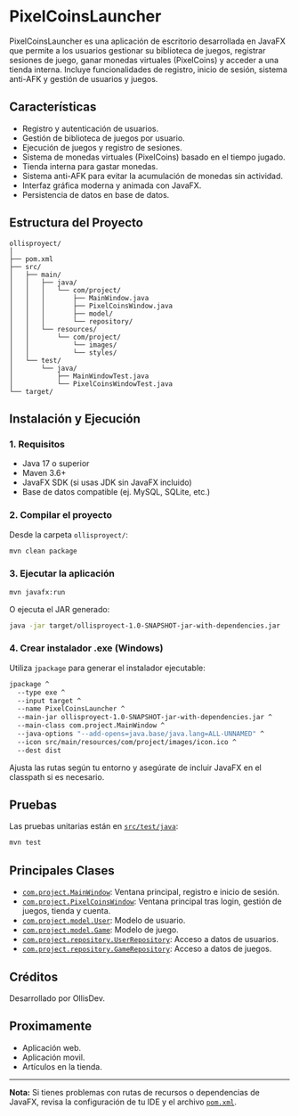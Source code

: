 # PixelCoinsLauncher

PixelCoinsLauncher es una aplicación de escritorio desarrollada en JavaFX que permite a los usuarios gestionar su biblioteca de juegos, registrar sesiones de juego, ganar monedas virtuales (PixelCoins) y acceder a una tienda interna. Incluye funcionalidades de registro, inicio de sesión, sistema anti-AFK y gestión de usuarios y juegos.

## Características

- Registro y autenticación de usuarios.
- Gestión de biblioteca de juegos por usuario.
- Ejecución de juegos y registro de sesiones.
- Sistema de monedas virtuales (PixelCoins) basado en el tiempo jugado.
- Tienda interna para gastar monedas.
- Sistema anti-AFK para evitar la acumulación de monedas sin actividad.
- Interfaz gráfica moderna y animada con JavaFX.
- Persistencia de datos en base de datos.

## Estructura del Proyecto

```
ollisproyect/
│
├── pom.xml
├── src/
│   ├── main/
│   │   ├── java/
│   │   │   └── com/project/
│   │   │       ├── MainWindow.java
│   │   │       ├── PixelCoinsWindow.java
│   │   │       ├── model/
│   │   │       └── repository/
│   │   └── resources/
│   │       └── com/project/
│   │           └── images/
│   │           └── styles/
│   └── test/
│       └── java/
│           ├── MainWindowTest.java
│           └── PixelCoinsWindowTest.java
└── target/
```

## Instalación y Ejecución

### 1. Requisitos

- Java 17 o superior
- Maven 3.6+
- JavaFX SDK (si usas JDK sin JavaFX incluido)
- Base de datos compatible (ej. MySQL, SQLite, etc.)

### 2. Compilar el proyecto

Desde la carpeta `ollisproyect/`:

```sh
mvn clean package
```

### 3. Ejecutar la aplicación

```sh
mvn javafx:run
```

O ejecuta el JAR generado:

```sh
java -jar target/ollisproyect-1.0-SNAPSHOT-jar-with-dependencies.jar
```

### 4. Crear instalador .exe (Windows)

Utiliza `jpackage` para generar el instalador ejecutable:

```sh
jpackage ^
  --type exe ^
  --input target ^
  --name PixelCoinsLauncher ^
  --main-jar ollisproyect-1.0-SNAPSHOT-jar-with-dependencies.jar ^
  --main-class com.project.MainWindow ^
  --java-options "--add-opens=java.base/java.lang=ALL-UNNAMED" ^
  --icon src/main/resources/com/project/images/icon.ico ^
  --dest dist
```

Ajusta las rutas según tu entorno y asegúrate de incluir JavaFX en el classpath si es necesario.

## Pruebas

Las pruebas unitarias están en [`src/test/java`](src/test/java):

```sh
mvn test
```

## Principales Clases

- [`com.project.MainWindow`](src/main/java/com/project/MainWindow.java): Ventana principal, registro e inicio de sesión.
- [`com.project.PixelCoinsWindow`](src/main/java/com/project/PixelCoinsWindow.java): Ventana principal tras login, gestión de juegos, tienda y cuenta.
- [`com.project.model.User`](src/main/java/com/project/model/User.java): Modelo de usuario.
- [`com.project.model.Game`](src/main/java/com/project/model/Game.java): Modelo de juego.
- [`com.project.repository.UserRepository`](src/main/java/com/project/repository/UserRepository.java): Acceso a datos de usuarios.
- [`com.project.repository.GameRepository`](src/main/java/com/project/repository/GameRepository.java): Acceso a datos de juegos.

## Créditos

Desarrollado por OllisDev.

## Proximamente

- Aplicación web.
- Aplicación movil.
- Artículos en la tienda.

---

**Nota:** Si tienes problemas con rutas de recursos o dependencias de JavaFX, revisa la configuración de tu IDE y el archivo [`pom.xml`](pom.xml).
